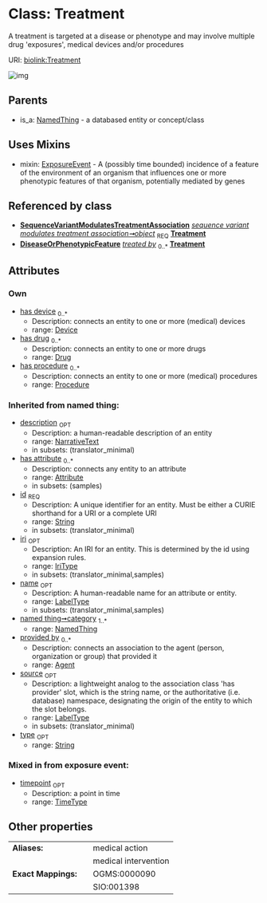 
# Class: Treatment


A treatment is targeted at a disease or phenotype and may involve multiple drug 'exposures', medical devices and/or procedures

URI: [biolink:Treatment](https://w3id.org/biolink/vocab/Treatment)


![img](http://yuml.me/diagram/nofunky;dir:TB/class/[Procedure]<has%20procedure%200..*-%20[Treatment&#124;timepoint:time_type%20%3F;id(i):string;iri(i):iri_type%20%3F;type(i):string%20%3F;name(i):label_type%20%3F;description(i):narrative_text%20%3F;source(i):label_type%20%3F],[Device]<has%20device%200..*-%20[Treatment],[Drug]<has%20drug%200..*-%20[Treatment],[SequenceVariantModulatesTreatmentAssociation]-%20object%201..1>[Treatment],[Treatment]uses%20-.->[ExposureEvent],[NamedThing]^-[Treatment],[SequenceVariantModulatesTreatmentAssociation],[Procedure],[NamedThing],[ExposureEvent],[Drug],[DiseaseOrPhenotypicFeature],[Device],[Attribute],[Agent])

## Parents

 *  is_a: [NamedThing](NamedThing.md) - a databased entity or concept/class

## Uses Mixins

 *  mixin: [ExposureEvent](ExposureEvent.md) - A (possibly time bounded) incidence of a feature of the environment of an organism that influences one or more phenotypic features of that organism, potentially mediated by genes

## Referenced by class

 *  **[SequenceVariantModulatesTreatmentAssociation](SequenceVariantModulatesTreatmentAssociation.md)** *[sequence variant modulates treatment association➞object](sequence_variant_modulates_treatment_association_object.md)*  <sub>REQ</sub>  **[Treatment](Treatment.md)**
 *  **[DiseaseOrPhenotypicFeature](DiseaseOrPhenotypicFeature.md)** *[treated by](treated_by.md)*  <sub>0..*</sub>  **[Treatment](Treatment.md)**

## Attributes


### Own

 * [has device](has_device.md)  <sub>0..*</sub>
     * Description: connects an entity to one or more (medical) devices
     * range: [Device](Device.md)
 * [has drug](has_drug.md)  <sub>0..*</sub>
     * Description: connects an entity to one or more drugs
     * range: [Drug](Drug.md)
 * [has procedure](has_procedure.md)  <sub>0..*</sub>
     * Description: connects an entity to one or more (medical) procedures
     * range: [Procedure](Procedure.md)

### Inherited from named thing:

 * [description](description.md)  <sub>OPT</sub>
     * Description: a human-readable description of an entity
     * range: [NarrativeText](types/NarrativeText.md)
     * in subsets: (translator_minimal)
 * [has attribute](has_attribute.md)  <sub>0..*</sub>
     * Description: connects any entity to an attribute
     * range: [Attribute](Attribute.md)
     * in subsets: (samples)
 * [id](id.md)  <sub>REQ</sub>
     * Description: A unique identifier for an entity. Must be either a CURIE shorthand for a URI or a complete URI
     * range: [String](types/String.md)
     * in subsets: (translator_minimal)
 * [iri](iri.md)  <sub>OPT</sub>
     * Description: An IRI for an entity. This is determined by the id using expansion rules.
     * range: [IriType](types/IriType.md)
     * in subsets: (translator_minimal,samples)
 * [name](name.md)  <sub>OPT</sub>
     * Description: A human-readable name for an attribute or entity.
     * range: [LabelType](types/LabelType.md)
     * in subsets: (translator_minimal,samples)
 * [named thing➞category](named_thing_category.md)  <sub>1..*</sub>
     * range: [NamedThing](NamedThing.md)
 * [provided by](provided_by.md)  <sub>0..*</sub>
     * Description: connects an association to the agent (person, organization or group) that provided it
     * range: [Agent](Agent.md)
 * [source](source.md)  <sub>OPT</sub>
     * Description: a lightweight analog to the association class 'has provider' slot, which is the string name, or the authoritative (i.e. database) namespace, designating the origin of the entity to which the slot belongs.
     * range: [LabelType](types/LabelType.md)
     * in subsets: (translator_minimal)
 * [type](type.md)  <sub>OPT</sub>
     * range: [String](types/String.md)

### Mixed in from exposure event:

 * [timepoint](timepoint.md)  <sub>OPT</sub>
     * Description: a point in time
     * range: [TimeType](types/TimeType.md)

## Other properties

|  |  |  |
| --- | --- | --- |
| **Aliases:** | | medical action |
|  | | medical intervention |
| **Exact Mappings:** | | OGMS:0000090 |
|  | | SIO:001398 |

